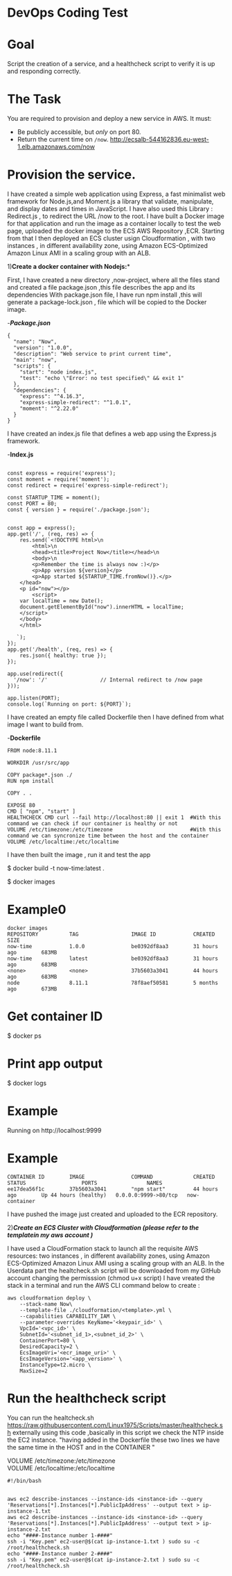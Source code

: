 DevOps Coding Test
==================

# Goal

Script the creation of a service, and a healthcheck script to verify it is up and responding correctly.


# The Task

You are required to provision and deploy a new service in AWS. It must:

* Be publicly accessible, but *only* on port 80.
* Return the current time on `/now`.  http://ecsalb-544162836.eu-west-1.elb.amazonaws.com/now

# Provision the service.

I have created a simple web application using Express, a fast minimalist web framework for Node.js,and Moment.js a library that validate, manipulate, and display dates and times in JavaScript. I have also used this Library : Redirect.js , to redirect the URL /now to the root.
I have built a Docker image for that application and run the image as a container locally to test the web page, uploaded the docker image to the ECS AWS Repository ,ECR. 
Starting from that I then deployed an ECS cluster usign Cloudformation , with two instances , in different availability zone, using Amazon ECS-Optimized Amazon Linux AMI in a scaling group with an ALB.


1)**Create a docker container with Nodejs:***

First, I have created a new directory ,now-project, where all the files stand and created a file package.json ,this file describes the app and its dependencies
With package.json file, I have run npm install ,this will generate a package-lock.json , file which will be copied to the Docker image.

-***Package.json***
```
{
  "name": "Now",
  "version": "1.0.0",
  "description": "Web service to print current time",
  "main": "now",
  "scripts": {
    "start": "node index.js",
    "test": "echo \"Error: no test specified\" && exit 1"
  },
  "dependencies": {
    "express": "^4.16.3",
    "express-simple-redirect": "^1.0.1",
    "moment": "^2.22.0"
  }
}

```
I have created an index.js file that defines a web app using the Express.js framework.

-**Index.js**

```

const express = require('express');
const moment = require('moment');
const redirect = require('express-simple-redirect');

const STARTUP_TIME = moment();
const PORT = 80;
const { version } = require('./package.json');


const app = express();
app.get('/', (req, res) => {
    res.send(`<!DOCTYPE html>\n
        <html>\n
        <head><title>Project Now</title></head>\n
        <body>\n
        <p>Remember the time is always now :)</p>
        <p>App version ${version}</p>
        <p>App started ${STARTUP_TIME.fromNow()}.</p>              
	</head>
	<p id="now"></p>
        <script>
	var localTime = new Date();
	document.getElementById("now").innerHTML = localTime;
	</script>
	</body>
	</html>

   `);
});
app.get('/health', (req, res) => {
    res.json({ healthy: true });
});

app.use(redirect({
  '/now': '/'                 // Internal redirect to /now page
}));

app.listen(PORT);
console.log(`Running on port: ${PORT}`);

```



I have created an empty file called Dockerfile then I have defined from what image I want to build from. 

-**Dockerfile**
```
FROM node:8.11.1

WORKDIR /usr/src/app

COPY package*.json ./
RUN npm install

COPY . .

EXPOSE 80
CMD [ "npm", "start" ]
HEALTHCHECK CMD curl --fail http://localhost:80 || exit 1  #With this command we can check if our container is healthy or not 
VOLUME /etc/timezone:/etc/timezone                         #With this command we can syncronize time between the host and the container
VOLUME /etc/localtime:/etc/localtime

```
I have then built the image , run it and test the app 

$ docker build -t now-time:latest .

$ docker images

# Example0
```
docker images                            
REPOSITORY          TAG                 IMAGE ID            CREATED             SIZE
now-time            1.0.0               be0392df8aa3        31 hours ago        683MB
now-time            latest              be0392df8aa3        31 hours ago        683MB
<none>              <none>              37b5603a3041        44 hours ago        683MB
node                8.11.1              78f8aef50581        5 months ago        673MB
```


# Get container ID

$ docker ps

# Print app output

$ docker logs <container id>

# Example

Running on http://localhost:9999

# Example

```
CONTAINER ID        IMAGE               COMMAND             CREATED             STATUS                  PORTS                NAMES           
ee17dea56f1c        37b5603a3041        "npm start"         44 hours ago        Up 44 hours (healthy)   0.0.0.0:9999->80/tcp   now-container
```

I have pushed the image just created and uploaded to the ECR repository.

2)***Create an ECS Cluster with Cloudformation (please refer to the templatein my aws account )***

I have used a CloudFormation stack to launch all the requisite AWS resources: two instances , in different availability zones, using Amazon ECS-Optimized Amazon Linux AMI using a scaling group with an ALB.
In the Userdata part the healtcheck.sh script will be downloaded from my GitHub account changing the permisssion (chmod u+x script)
I have vreated the stack in a terminal and run the AWS CLI command below to create :
```
aws cloudformation deploy \
    --stack-name Now\
    --template-file ./cloudformation/<template>.yml \
    --capabilities CAPABILITY_IAM \
    --parameter-overrides KeyName='<keypair_id>' \
    VpcId='<vpc_id>' \
    SubnetId='<subnet_id_1>,<subnet_id_2>' \
    ContainerPort=80 \
    DesiredCapacity=2 \
    EcsImageUri='<ecr_image_uri>' \
    EcsImageVersion='<app_version>' \
    InstanceType=t2.micro \
    MaxSize=2
```
# Run the healthcheck script

You can run the healtcheck.sh https://raw.githubusercontent.com/Linux1975/Scripts/master/healthcheck.sh
externally using this code ,basically in this script we check the NTP inside the EC2 instance.
"having added in the Dockerfile these two lines we have the same time in the HOST and in the CONTAINER "


VOLUME /etc/timezone:/etc/timezone                   
VOLUME /etc/localtime:/etc/localtime


```
#!/bin/bash


aws ec2 describe-instances --instance-ids <instance-id> --query 'Reservations[*].Instances[*].PublicIpAddress' --output text > ip-instance-1.txt
aws ec2 describe-instances --instance-ids <instance-id> --query 'Reservations[*].Instances[*].PublicIpAddress' --output text > ip-instance-2.txt
echo "####-Instance number 1-####"
ssh -i "Key.pem" ec2-user@$(cat ip-instance-1.txt ) sudo su -c /root/healthcheck.sh
echo "####-Instance number 2-####"
ssh -i "Key.pem" ec2-user@$(cat ip-instance-2.txt ) sudo su -c /root/healthcheck.sh
```
